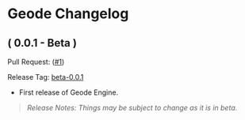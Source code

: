 # Geode Changelog

## ( 0.0.1 - Beta )

Pull Request: ([#1](https://github.com/Equinoxtic/geode/pull/1))

Release Tag: [beta-0.0.1](https://github.com/Equinoxtic/geode/releases/tag/beta-0.0.1)

* First release of Geode Engine.

> *Release Notes: Things may be subject to change as it is in beta.*
